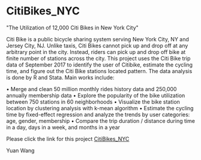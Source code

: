 # CitiBikes_NYC

"The Utilization of 12,000 Citi Bikes in New York City"

Citi Bike is a public bicycle sharing system serving New York City, NY and Jersey City, NJ. Unlike taxis, Citi Bikes cannot pick up and drop off at any arbitrary point in the city. Instead, riders can pick up and drop off bike at finite number of stations across the city. This project uses the Citi Bike trip data of September 2017 to identify the user of Citibike, estimate the cycling time, and figure out the Citi Bike stations located pattern. The data analysis is done by R and Stata. Main works include:

• Merge and clean 50 million monthly rides history data and 250,000 annually membership data
• Explore the popularity of the bike utilization between 750 stations in 60 neighborhoods
• Visualize the bike station location by clustering analysis with k-mean algorithm
• Estimate the cycling time by fixed-effect regression and analyze the trends by user categories: age, gender, membership
• Compare the trip duration / distance during time in a day, days in a week, and months in a year

Please click the link for this project [CitiBikes_NYC](https://nkuwangyuan.github.io/CitiBikes_NYC/CitiBikes_NYC.pdf)

Yuan Wang

